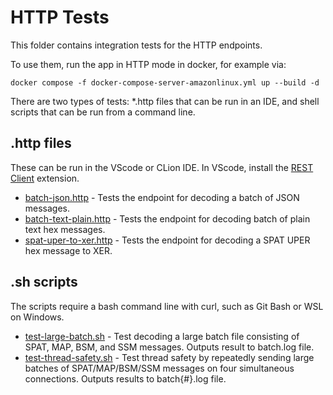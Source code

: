 # HTTP Tests

This folder contains integration tests for the HTTP endpoints.

To use them, run the app in HTTP mode in docker, for example via:

```
docker compose -f docker-compose-server-amazonlinux.yml up --build -d
```

There are two types of tests: *.http files that can be run in an IDE, and shell scripts that can
be run from a command line.

## .http files 

These can be run in the VScode or CLion IDE. In VScode, install the
[REST Client](https://marketplace.visualstudio.com/items?itemName=humao.rest-client) extension.

* [batch-json.http](batch-json.http) - Tests the endpoint for decoding a batch of JSON messages.
* [batch-text-plain.http](batch-text-plain.http) - Tests the endpoint for decoding batch of plain text hex messages.
* [spat-uper-to-xer.http](spat-uper-to-xer.http) - Tests the endpoint for decoding a SPAT UPER hex message to XER.

## .sh scripts

The scripts require a bash command line with curl, such as Git Bash or WSL on Windows.

* [test-large-batch.sh](test-large-batch.sh) - Test decoding a large batch file consisting of SPAT, MAP, BSM, and SSM messages. Outputs result to batch.log file.
* [test-thread-safety.sh](test-thread-safety.sh) - Test thread safety by repeatedly sending large batches of SPAT/MAP/BSM/SSM messages on four simultaneous connections. Outputs results to batch{#}.log file.

